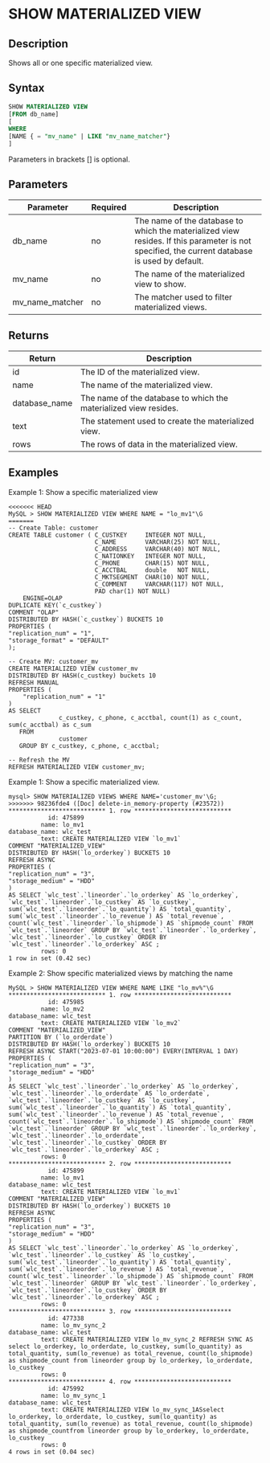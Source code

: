 # SHOW MATERIALIZED VIEW

## Description

Shows all or one specific materialized view.

## Syntax

```SQL
SHOW MATERIALIZED VIEW
[FROM db_name]
[
WHERE
[NAME { = "mv_name" | LIKE "mv_name_matcher"}
]
```

Parameters in brackets [] is optional.

## Parameters

| **Parameter**   | **Required** | **Description**                                              |
| --------------- | ------------ | ------------------------------------------------------------ |
| db_name         | no           | The name of the database to which the materialized view resides. If this parameter is not specified, the current database is used by default. |
| mv_name         | no           | The name of the materialized view to show.                   |
| mv_name_matcher | no           | The matcher used to filter materialized views.               |

## Returns

| **Return**    | **Description**                                              |
| ------------- | ------------------------------------------------------------ |
| id            | The ID of the materialized view.                             |
| name          | The name of the materialized view.                           |
| database_name | The name of the database to which the materialized view resides. |
| text          | The statement used to create the materialized view.          |
| rows          | The rows of data in the materialized view.                   |

## Examples

Example 1: Show a specific materialized view

```Plain
<<<<<<< HEAD
MySQL > SHOW MATERIALIZED VIEW WHERE NAME = "lo_mv1"\G
=======
-- Create Table: customer
CREATE TABLE customer ( C_CUSTKEY     INTEGER NOT NULL,
                        C_NAME        VARCHAR(25) NOT NULL,
                        C_ADDRESS     VARCHAR(40) NOT NULL,
                        C_NATIONKEY   INTEGER NOT NULL,
                        C_PHONE       CHAR(15) NOT NULL,
                        C_ACCTBAL     double   NOT NULL,
                        C_MKTSEGMENT  CHAR(10) NOT NULL,
                        C_COMMENT     VARCHAR(117) NOT NULL,
                        PAD char(1) NOT NULL)
    ENGINE=OLAP
DUPLICATE KEY(`c_custkey`)
COMMENT "OLAP"
DISTRIBUTED BY HASH(`c_custkey`) BUCKETS 10
PROPERTIES (
"replication_num" = "1",
"storage_format" = "DEFAULT"
);

-- Create MV: customer_mv
CREATE MATERIALIZED VIEW customer_mv
DISTRIBUTED BY HASH(c_custkey) buckets 10
REFRESH MANUAL
PROPERTIES (
    "replication_num" = "1"
)
AS SELECT
              c_custkey, c_phone, c_acctbal, count(1) as c_count, sum(c_acctbal) as c_sum
   FROM
              customer
   GROUP BY c_custkey, c_phone, c_acctbal;

-- Refresh the MV
REFRESH MATERIALIZED VIEW customer_mv;
```

Example 1: Show a specific materialized view.

```Plain
mysql> SHOW MATERIALIZED VIEWS WHERE NAME='customer_mv'\G;
>>>>>>> 98236fde4 ([Doc] delete-in_memory-property (#23572))
*************************** 1. row ***************************
           id: 475899
         name: lo_mv1
database_name: wlc_test
         text: CREATE MATERIALIZED VIEW `lo_mv1`
COMMENT "MATERIALIZED_VIEW"
DISTRIBUTED BY HASH(`lo_orderkey`) BUCKETS 10 
REFRESH ASYNC
PROPERTIES (
"replication_num" = "3",
"storage_medium" = "HDD"
)
AS SELECT `wlc_test`.`lineorder`.`lo_orderkey` AS `lo_orderkey`, `wlc_test`.`lineorder`.`lo_custkey` AS `lo_custkey`, sum(`wlc_test`.`lineorder`.`lo_quantity`) AS `total_quantity`, sum(`wlc_test`.`lineorder`.`lo_revenue`) AS `total_revenue`, count(`wlc_test`.`lineorder`.`lo_shipmode`) AS `shipmode_count` FROM `wlc_test`.`lineorder` GROUP BY `wlc_test`.`lineorder`.`lo_orderkey`, `wlc_test`.`lineorder`.`lo_custkey` ORDER BY `wlc_test`.`lineorder`.`lo_orderkey` ASC ;
         rows: 0
1 row in set (0.42 sec)
```

Example 2: Show specific materialized views by matching the name

```Plain
MySQL > SHOW MATERIALIZED VIEW WHERE NAME LIKE "lo_mv%"\G
*************************** 1. row ***************************
           id: 475985
         name: lo_mv2
database_name: wlc_test
         text: CREATE MATERIALIZED VIEW `lo_mv2`
COMMENT "MATERIALIZED_VIEW"
PARTITION BY (`lo_orderdate`)
DISTRIBUTED BY HASH(`lo_orderkey`) BUCKETS 10 
REFRESH ASYNC START("2023-07-01 10:00:00") EVERY(INTERVAL 1 DAY)
PROPERTIES (
"replication_num" = "3",
"storage_medium" = "HDD"
)
AS SELECT `wlc_test`.`lineorder`.`lo_orderkey` AS `lo_orderkey`, `wlc_test`.`lineorder`.`lo_orderdate` AS `lo_orderdate`, `wlc_test`.`lineorder`.`lo_custkey` AS `lo_custkey`, sum(`wlc_test`.`lineorder`.`lo_quantity`) AS `total_quantity`, sum(`wlc_test`.`lineorder`.`lo_revenue`) AS `total_revenue`, count(`wlc_test`.`lineorder`.`lo_shipmode`) AS `shipmode_count` FROM `wlc_test`.`lineorder` GROUP BY `wlc_test`.`lineorder`.`lo_orderkey`, `wlc_test`.`lineorder`.`lo_orderdate`, `wlc_test`.`lineorder`.`lo_custkey` ORDER BY `wlc_test`.`lineorder`.`lo_orderkey` ASC ;
         rows: 0
*************************** 2. row ***************************
           id: 475899
         name: lo_mv1
database_name: wlc_test
         text: CREATE MATERIALIZED VIEW `lo_mv1`
COMMENT "MATERIALIZED_VIEW"
DISTRIBUTED BY HASH(`lo_orderkey`) BUCKETS 10 
REFRESH ASYNC
PROPERTIES (
"replication_num" = "3",
"storage_medium" = "HDD"
)
AS SELECT `wlc_test`.`lineorder`.`lo_orderkey` AS `lo_orderkey`, `wlc_test`.`lineorder`.`lo_custkey` AS `lo_custkey`, sum(`wlc_test`.`lineorder`.`lo_quantity`) AS `total_quantity`, sum(`wlc_test`.`lineorder`.`lo_revenue`) AS `total_revenue`, count(`wlc_test`.`lineorder`.`lo_shipmode`) AS `shipmode_count` FROM `wlc_test`.`lineorder` GROUP BY `wlc_test`.`lineorder`.`lo_orderkey`, `wlc_test`.`lineorder`.`lo_custkey` ORDER BY `wlc_test`.`lineorder`.`lo_orderkey` ASC ;
         rows: 0
*************************** 3. row ***************************
           id: 477338
         name: lo_mv_sync_2
database_name: wlc_test
         text: CREATE MATERIALIZED VIEW lo_mv_sync_2 REFRESH SYNC AS select lo_orderkey, lo_orderdate, lo_custkey, sum(lo_quantity) as total_quantity, sum(lo_revenue) as total_revenue, count(lo_shipmode) as shipmode_count from lineorder group by lo_orderkey, lo_orderdate, lo_custkey
         rows: 0
*************************** 4. row ***************************
           id: 475992
         name: lo_mv_sync_1
database_name: wlc_test
         text: CREATE MATERIALIZED VIEW lo_mv_sync_1ASselect lo_orderkey, lo_orderdate, lo_custkey, sum(lo_quantity) as total_quantity, sum(lo_revenue) as total_revenue, count(lo_shipmode) as shipmode_countfrom lineorder group by lo_orderkey, lo_orderdate, lo_custkey
         rows: 0
4 rows in set (0.04 sec)
```
